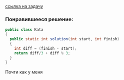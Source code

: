 [ссылка на задачу](https://www.codewars.com/kata/62c93765cef6f10030dfa92b/java)

### Понравившееся решение:
```java
public class Kata 
{
  public static int solution(int start, int finish)
  {
    int diff = (finish - start);
    return diff/3 + diff % 3;
  }
}
```

Почти как у меня